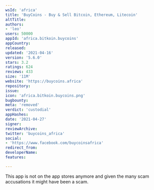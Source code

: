 ```yaml
---
wsId: 'africa'
title: 'BuyCoins - Buy & Sell Bitcoin, Ethereum, Litecoin'
altTitle: 
authors:
- 'leo'
users: 50000
appId: 'africa.bitkoin.buycoins'
appCountry: 
released: 
updated: '2021-04-16'
version: '5.6.0'
stars: 3.2
ratings: 624
reviews: 433
size: '11M'
website: 'https://buycoins.africa'
repository: 
issue: 
icon: 'africa.bitkoin.buycoins.png'
bugbounty: 
meta: 'removed'
verdict: 'custodial'
appHashes: 
date: '2021-04-27'
signer: 
reviewArchive: 
twitter: 'buycoins_africa'
social:
- 'https://www.facebook.com/buycoinsafrica'
redirect_from: 
developerName: 
features: 

---
```


This app is not on the app stores anymore and given the many scam accusations it
might have been a scam.

